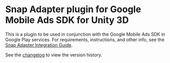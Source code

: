 # Snap Adapter plugin for Google Mobile Ads SDK for Unity 3D

This is a plugin to be used in conjunction with the Google Mobile Ads SDK in
Google Play services. For requirements, instructions, and other info, see the
[Snap Adapter Integration Guide](https://developers.google.com/admob/unity/mediation/snap).

See the [changelog](https://developers.google.com/admob/unity/mediation/snap#snap-unity-mediation-plugin-changelog)
to view the version history.
